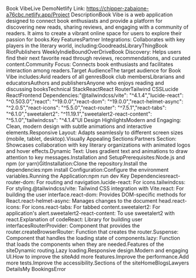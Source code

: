 Book VibeLive DemoNetlify Link: https://chipper-zabaione-a76cbc.netlify.app/Project DescriptionBook Vibe is a web application designed to connect book enthusiasts and provide a platform for discovering new reads, sharing reviews, and engaging with a community of readers. It aims to create a vibrant online space for users to explore their passion for books.Key FeaturesPartner Integrations: Collaborates with key players in the literary world, including:GoodreadsLibraryThingBook RiotPublishers WeeklyIndieBoundOverDriveBook Discovery: Helps users find their next favorite read through reviews, recommendations, and curated content.Community Focus: Connects book enthusiasts and facilitates interaction among readers.Target AudienceThe target audience for Book Vibe includes:Avid readers of all genresBook club membersLibrarians and educatorsAuthors and publishersAnyone who enjoys reading and discussing booksTechnical StackReactReact RouterTailwind CSSLucide ReactFrontend Dependencies:"@tailwindcss/vite": "^4.1.4","lucide-react": "^0.503.0","react": "^19.0.0","react-dom": "^19.0.0","react-helmet-async": "^2.0.5","react-icons": "^5.5.0","react-router": "^7.5.1","react-tabs": "^6.1.0","sweetalert2": "^11.19.1","sweetalert2-react-content": "^5.1.0","tailwindcss": "^4.1.4"UI Design HighlightsModern and Engaging: Clean, modern design with subtle animations and interactive elements.Responsive Layout: Adapts seamlessly to different screen sizes (mobile, tablet, desktop).Visually Appealing Sections:Partners Section: Showcases collaboration with key literary organizations with animated logos and hover effects.Dynamic Text: Uses gradient text and animations to draw attention to key messages.Installation and SetupPrerequisites:Node.js and npm (or yarn)GitInstallation:Clone the repository.Install the dependencies:npm install
Configuration:Configure the environment variables.Running the Application:npm run dev
Key Dependenciesreact-router-dom: For routing and navigation.lucide-react: For icons.tailwindcss: For styling.@tailwindcss/vite: Tailwind CSS integration with Vite.react: For building the user interface.react-dom: Provides DOM-specific methods for React.react-helmet-async: Manages changes to the document head.react-icons: For icons.react-tabs: For tabbed content.sweetalert2: For application's alert.sweetalert2-react-content: To use sweetalert2 with react.Explanation of codeReact: Library for building user interfacesRouterProvider: Component that provides the router.createBrowserRouter: Function that creates the router.Suspense: Component that handles the loading state of components.lazy: Function that loads the components when they are needed.Features of the siteDynamic routing.Lazy loading.Responsive design.Modern and engaging UI.How to improve the siteAdd more features.Improve the performance.Add more tests.Improve the accessibility.Sections of the siteHomeBlogsLawyers DetailsMy BookingsError